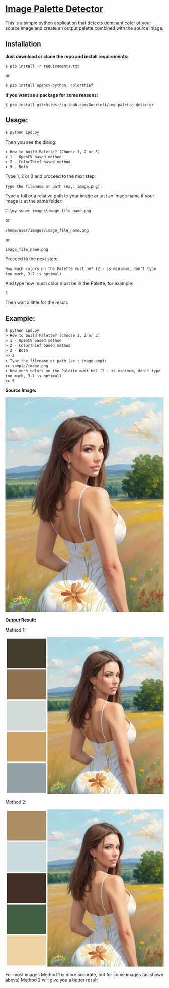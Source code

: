 # [Image Palette Detector](https://github.com/Gourieff/img-palette-detector)

This is a simple python application that detects dominant color of your source image and create an output palette combined with the source image.

## Installation

__Just download or clone the repo and install requirements:__
```
$ pip install -r requirements.txt
```
or
```
$ pip install opencv-python; colorthief
```

__If you want as a package for some reasons:__
```
$ pip install git+https://github.com/Gourieff/img-palette-detector
```

## Usage:

```
$ python ipd.py
```
Then you see the dialog:
```
> How to build Palette? (Choose 1, 2 or 3)
> 1 - OpenCV based method
> 2 - ColorThief based method
> 3 - Both
```
Type 1, 2 or 3 and proceed to the next step:
```
Type the filename or path (ex.: image.png):
```
Type a full or a relative path to your image or just an image name if your image is at the same folder:
```
C:\my super images\image_file_name.png
```
or
```
/home/user/images/image_file_name.png
```
or
```
image_file_name.png
```
Proceed to the next step:
```
How much colors on the Palette must be? (2 - is minimum, don't type too much, 3-7 is optimal)
```
And type how much color must be in the Palette, for example:
```
5
```
Then wait a little for the result.

## Example:

```
$ python ipd.py
> How to build Palette? (Choose 1, 2 or 3)
> 1 - OpenCV based method
> 2 - ColorThief based method
> 3 - Both
>> 3
> Type the filename or path (ex.: image.png):
>> sample/image.png
> How much colors on the Palette must be? (2 - is minimum, don't type too much, 3-7 is optimal)
>> 5
```

__Source Image:__

![0](https://github.com/Gourieff/img-palette-detector/raw/main/sample/image.png)

__Output Result:__

Method 1:

![1](https://github.com/Gourieff/img-palette-detector/raw/main/sample/image_5-colors-palette_method-1.png)

Method 2:

![2](https://github.com/Gourieff/img-palette-detector/raw/main/sample/image_5-colors-palette_method-2.png)

For most images Method 1 is more accurate, but for some images (as shown above) Method 2 will give you a better result
